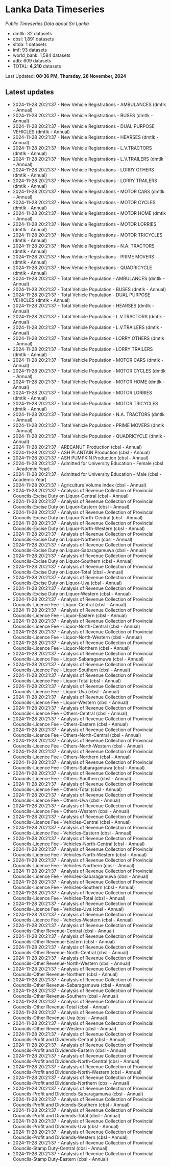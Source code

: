 # Lanka Data Timeseries
*Public Timeseries Data about Sri Lanka*

* dmtlk: 32 datasets
* cbsl: 1,891 datasets
* sltda: 1 datasets
* imf: 93 datasets
* world_bank: 1,584 datasets
* adb: 609 datasets
* TOTAL: **4,210** datasets

Last Updated: **08:36 PM, Thursday, 28 November, 2024**

## Latest updates

* 2024-11-28 20:21:37 - New Vehicle Registrations - AMBULANCES (dmtlk - Annual)
* 2024-11-28 20:21:37 - New Vehicle Registrations - BUSES (dmtlk - Annual)
* 2024-11-28 20:21:37 - New Vehicle Registrations - DUAL PURPOSE VEHICLES (dmtlk - Annual)
* 2024-11-28 20:21:37 - New Vehicle Registrations - HEARSES (dmtlk - Annual)
* 2024-11-28 20:21:37 - New Vehicle Registrations - L.V.TRACTORS (dmtlk - Annual)
* 2024-11-28 20:21:37 - New Vehicle Registrations - L.V.TRAILERS (dmtlk - Annual)
* 2024-11-28 20:21:37 - New Vehicle Registrations - LORRY OTHERS (dmtlk - Annual)
* 2024-11-28 20:21:37 - New Vehicle Registrations - LORRY TRAILERS (dmtlk - Annual)
* 2024-11-28 20:21:37 - New Vehicle Registrations - MOTOR CARS (dmtlk - Annual)
* 2024-11-28 20:21:37 - New Vehicle Registrations - MOTOR CYCLES (dmtlk - Annual)
* 2024-11-28 20:21:37 - New Vehicle Registrations - MOTOR HOME (dmtlk - Annual)
* 2024-11-28 20:21:37 - New Vehicle Registrations - MOTOR LORRIES (dmtlk - Annual)
* 2024-11-28 20:21:37 - New Vehicle Registrations - MOTOR TRICYCLES (dmtlk - Annual)
* 2024-11-28 20:21:37 - New Vehicle Registrations - N.A. TRACTORS (dmtlk - Annual)
* 2024-11-28 20:21:37 - New Vehicle Registrations - PRIME MOVERS (dmtlk - Annual)
* 2024-11-28 20:21:37 - New Vehicle Registrations - QUADRICYCLE (dmtlk - Annual)
* 2024-11-28 20:21:37 - Total Vehicle Population - AMBULANCES (dmtlk - Annual)
* 2024-11-28 20:21:37 - Total Vehicle Population - BUSES (dmtlk - Annual)
* 2024-11-28 20:21:37 - Total Vehicle Population - DUAL PURPOSE VEHICLES (dmtlk - Annual)
* 2024-11-28 20:21:37 - Total Vehicle Population - HEARSES (dmtlk - Annual)
* 2024-11-28 20:21:37 - Total Vehicle Population - L.V.TRACTORS (dmtlk - Annual)
* 2024-11-28 20:21:37 - Total Vehicle Population - L.V.TRAILERS (dmtlk - Annual)
* 2024-11-28 20:21:37 - Total Vehicle Population - LORRY OTHERS (dmtlk - Annual)
* 2024-11-28 20:21:37 - Total Vehicle Population - LORRY TRAILERS (dmtlk - Annual)
* 2024-11-28 20:21:37 - Total Vehicle Population - MOTOR CARS (dmtlk - Annual)
* 2024-11-28 20:21:37 - Total Vehicle Population - MOTOR CYCLES (dmtlk - Annual)
* 2024-11-28 20:21:37 - Total Vehicle Population - MOTOR HOME (dmtlk - Annual)
* 2024-11-28 20:21:37 - Total Vehicle Population - MOTOR LORRIES (dmtlk - Annual)
* 2024-11-28 20:21:37 - Total Vehicle Population - MOTOR TRICYCLES (dmtlk - Annual)
* 2024-11-28 20:21:37 - Total Vehicle Population - N.A. TRACTORS (dmtlk - Annual)
* 2024-11-28 20:21:37 - Total Vehicle Population - PRIME MOVERS (dmtlk - Annual)
* 2024-11-28 20:21:37 - Total Vehicle Population - QUADRICYCLE (dmtlk - Annual)
* 2024-11-28 20:21:37 - ARECANUT Production (cbsl - Annual)
* 2024-11-28 20:21:37 - ASH PLANTAIN Production (cbsl - Annual)
* 2024-11-28 20:21:37 - ASH PUMPKIN Production (cbsl - Annual)
* 2024-11-28 20:21:37 - Admitted for University Education - Female (cbsl - Academic Year)
* 2024-11-28 20:21:37 - Admitted for University Education - Male (cbsl - Academic Year)
* 2024-11-28 20:21:37 - Agriculture Volume Index (cbsl - Annual)
* 2024-11-28 20:21:37 - Analysis of Revenue Collection of Provincial Councils-Excise Duty on Liquor-Central (cbsl - Annual)
* 2024-11-28 20:21:37 - Analysis of Revenue Collection of Provincial Councils-Excise Duty on Liquor-Eastern (cbsl - Annual)
* 2024-11-28 20:21:37 - Analysis of Revenue Collection of Provincial Councils-Excise Duty on Liquor-North-Central (cbsl - Annual)
* 2024-11-28 20:21:37 - Analysis of Revenue Collection of Provincial Councils-Excise Duty on Liquor-North-Western (cbsl - Annual)
* 2024-11-28 20:21:37 - Analysis of Revenue Collection of Provincial Councils-Excise Duty on Liquor-Northern (cbsl - Annual)
* 2024-11-28 20:21:37 - Analysis of Revenue Collection of Provincial Councils-Excise Duty on Liquor-Sabaragamuwa (cbsl - Annual)
* 2024-11-28 20:21:37 - Analysis of Revenue Collection of Provincial Councils-Excise Duty on Liquor-Southern (cbsl - Annual)
* 2024-11-28 20:21:37 - Analysis of Revenue Collection of Provincial Councils-Excise Duty on Liquor-Total (cbsl - Annual)
* 2024-11-28 20:21:37 - Analysis of Revenue Collection of Provincial Councils-Excise Duty on Liquor-Uva (cbsl - Annual)
* 2024-11-28 20:21:37 - Analysis of Revenue Collection of Provincial Councils-Excise Duty on Liquor-Western (cbsl - Annual)
* 2024-11-28 20:21:37 - Analysis of Revenue Collection of Provincial Councils-Licence Fee - Liquor-Central (cbsl - Annual)
* 2024-11-28 20:21:37 - Analysis of Revenue Collection of Provincial Councils-Licence Fee - Liquor-Eastern (cbsl - Annual)
* 2024-11-28 20:21:37 - Analysis of Revenue Collection of Provincial Councils-Licence Fee - Liquor-North-Central (cbsl - Annual)
* 2024-11-28 20:21:37 - Analysis of Revenue Collection of Provincial Councils-Licence Fee - Liquor-North-Western (cbsl - Annual)
* 2024-11-28 20:21:37 - Analysis of Revenue Collection of Provincial Councils-Licence Fee - Liquor-Northern (cbsl - Annual)
* 2024-11-28 20:21:37 - Analysis of Revenue Collection of Provincial Councils-Licence Fee - Liquor-Sabaragamuwa (cbsl - Annual)
* 2024-11-28 20:21:37 - Analysis of Revenue Collection of Provincial Councils-Licence Fee - Liquor-Southern (cbsl - Annual)
* 2024-11-28 20:21:37 - Analysis of Revenue Collection of Provincial Councils-Licence Fee - Liquor-Total (cbsl - Annual)
* 2024-11-28 20:21:37 - Analysis of Revenue Collection of Provincial Councils-Licence Fee - Liquor-Uva (cbsl - Annual)
* 2024-11-28 20:21:37 - Analysis of Revenue Collection of Provincial Councils-Licence Fee - Liquor-Western (cbsl - Annual)
* 2024-11-28 20:21:37 - Analysis of Revenue Collection of Provincial Councils-Licence Fee - Others-Central (cbsl - Annual)
* 2024-11-28 20:21:37 - Analysis of Revenue Collection of Provincial Councils-Licence Fee - Others-Eastern (cbsl - Annual)
* 2024-11-28 20:21:37 - Analysis of Revenue Collection of Provincial Councils-Licence Fee - Others-North-Central (cbsl - Annual)
* 2024-11-28 20:21:37 - Analysis of Revenue Collection of Provincial Councils-Licence Fee - Others-North-Western (cbsl - Annual)
* 2024-11-28 20:21:37 - Analysis of Revenue Collection of Provincial Councils-Licence Fee - Others-Northern (cbsl - Annual)
* 2024-11-28 20:21:37 - Analysis of Revenue Collection of Provincial Councils-Licence Fee - Others-Sabaragamuwa (cbsl - Annual)
* 2024-11-28 20:21:37 - Analysis of Revenue Collection of Provincial Councils-Licence Fee - Others-Southern (cbsl - Annual)
* 2024-11-28 20:21:37 - Analysis of Revenue Collection of Provincial Councils-Licence Fee - Others-Total (cbsl - Annual)
* 2024-11-28 20:21:37 - Analysis of Revenue Collection of Provincial Councils-Licence Fee - Others-Uva (cbsl - Annual)
* 2024-11-28 20:21:37 - Analysis of Revenue Collection of Provincial Councils-Licence Fee - Others-Western (cbsl - Annual)
* 2024-11-28 20:21:37 - Analysis of Revenue Collection of Provincial Councils-Licence Fee - Vehicles-Central (cbsl - Annual)
* 2024-11-28 20:21:37 - Analysis of Revenue Collection of Provincial Councils-Licence Fee - Vehicles-Eastern (cbsl - Annual)
* 2024-11-28 20:21:37 - Analysis of Revenue Collection of Provincial Councils-Licence Fee - Vehicles-North-Central (cbsl - Annual)
* 2024-11-28 20:21:37 - Analysis of Revenue Collection of Provincial Councils-Licence Fee - Vehicles-North-Western (cbsl - Annual)
* 2024-11-28 20:21:37 - Analysis of Revenue Collection of Provincial Councils-Licence Fee - Vehicles-Northern (cbsl - Annual)
* 2024-11-28 20:21:37 - Analysis of Revenue Collection of Provincial Councils-Licence Fee - Vehicles-Sabaragamuwa (cbsl - Annual)
* 2024-11-28 20:21:37 - Analysis of Revenue Collection of Provincial Councils-Licence Fee - Vehicles-Southern (cbsl - Annual)
* 2024-11-28 20:21:37 - Analysis of Revenue Collection of Provincial Councils-Licence Fee - Vehicles-Total (cbsl - Annual)
* 2024-11-28 20:21:37 - Analysis of Revenue Collection of Provincial Councils-Licence Fee - Vehicles-Uva (cbsl - Annual)
* 2024-11-28 20:21:37 - Analysis of Revenue Collection of Provincial Councils-Licence Fee - Vehicles-Western (cbsl - Annual)
* 2024-11-28 20:21:37 - Analysis of Revenue Collection of Provincial Councils-Other Revenue-Central (cbsl - Annual)
* 2024-11-28 20:21:37 - Analysis of Revenue Collection of Provincial Councils-Other Revenue-Eastern (cbsl - Annual)
* 2024-11-28 20:21:37 - Analysis of Revenue Collection of Provincial Councils-Other Revenue-North-Central (cbsl - Annual)
* 2024-11-28 20:21:37 - Analysis of Revenue Collection of Provincial Councils-Other Revenue-North-Western (cbsl - Annual)
* 2024-11-28 20:21:37 - Analysis of Revenue Collection of Provincial Councils-Other Revenue-Northern (cbsl - Annual)
* 2024-11-28 20:21:37 - Analysis of Revenue Collection of Provincial Councils-Other Revenue-Sabaragamuwa (cbsl - Annual)
* 2024-11-28 20:21:37 - Analysis of Revenue Collection of Provincial Councils-Other Revenue-Southern (cbsl - Annual)
* 2024-11-28 20:21:37 - Analysis of Revenue Collection of Provincial Councils-Other Revenue-Total (cbsl - Annual)
* 2024-11-28 20:21:37 - Analysis of Revenue Collection of Provincial Councils-Other Revenue-Uva (cbsl - Annual)
* 2024-11-28 20:21:37 - Analysis of Revenue Collection of Provincial Councils-Other Revenue-Western (cbsl - Annual)
* 2024-11-28 20:21:37 - Analysis of Revenue Collection of Provincial Councils-Profit and Dividends-Central (cbsl - Annual)
* 2024-11-28 20:21:37 - Analysis of Revenue Collection of Provincial Councils-Profit and Dividends-Eastern (cbsl - Annual)
* 2024-11-28 20:21:37 - Analysis of Revenue Collection of Provincial Councils-Profit and Dividends-North-Central (cbsl - Annual)
* 2024-11-28 20:21:37 - Analysis of Revenue Collection of Provincial Councils-Profit and Dividends-North-Western (cbsl - Annual)
* 2024-11-28 20:21:37 - Analysis of Revenue Collection of Provincial Councils-Profit and Dividends-Northern (cbsl - Annual)
* 2024-11-28 20:21:37 - Analysis of Revenue Collection of Provincial Councils-Profit and Dividends-Sabaragamuwa (cbsl - Annual)
* 2024-11-28 20:21:37 - Analysis of Revenue Collection of Provincial Councils-Profit and Dividends-Southern (cbsl - Annual)
* 2024-11-28 20:21:37 - Analysis of Revenue Collection of Provincial Councils-Profit and Dividends-Total (cbsl - Annual)
* 2024-11-28 20:21:37 - Analysis of Revenue Collection of Provincial Councils-Profit and Dividends-Uva (cbsl - Annual)
* 2024-11-28 20:21:37 - Analysis of Revenue Collection of Provincial Councils-Profit and Dividends-Western (cbsl - Annual)
* 2024-11-28 20:21:37 - Analysis of Revenue Collection of Provincial Councils-Stamp Duty-Central (cbsl - Annual)
* 2024-11-28 20:21:37 - Analysis of Revenue Collection of Provincial Councils-Stamp Duty-Eastern (cbsl - Annual)